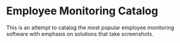 # Employee Monitoring Catalog

This is an attempt to catalog the most popular employee monitoring software with emphasis on solutions that take screenshots.
